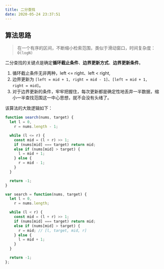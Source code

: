 ```yaml
---
title: 二分查找
date: 2020-05-24 23:37:51
---
```


## 算法思路

> 在一个有序的区间，不断缩小检索范围，类似于滑动窗口，时间复杂度：`O(logN)`

二分查找的关键点是确定**循环截止条件**、**边界更新方式**、**边界更新条件**。

1. 循环截止条件无非两种，left <= right、left < right,
2. 边界更新为 `[left = mid + 1, right = mid - 1]`、`[left = mid + 1, right = mid]`。
3. 对于边界更新的条件，牢牢把握住，每次更新都是确定性地丢弃一半数据，缩小一半查找范围这一中心思想，就不会没有头绪了。

该算法的大致逻辑如下：

```js
function search(nums, target) {
  let l = 0,
    r = nums.length - 1;

  while (l <= r) {
    const mid = (l + r) >> 1;
    if (nums[mid] === target) return mid;
    else if (nums[mid] > target) {
      l = mid + 1;
    } else {
      r = mid - 1;
    }
  }

  return -1;
}
```

```js
var search = function(nums, target) {
  let l = 0,
    r = nums.length;

  while (l < r) {
    const mid = (l + r) >> 1;
    if (nums[mid] === target) return mid;
    else if (nums[mid] > target) {
      r = mid; // [l, target, mid, r]
    } else {
      l = mid + 1;
    }
  }

  return -1;
};
```

<!--
鉴于 [我写了一首诗，把所有滑动窗口问题变成了默写题](https://leetcode-cn.com/problems/permutation-in-string/solution/wo-xie-liao-yi-shou-shi-ba-suo-you-hua-dong-chuang/) -->
